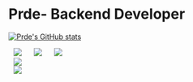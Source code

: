 <div align=left><h1> Prde- Backend Developer  </h1></div>

[![Prde's GitHub stats](https://github-readme-stats.vercel.app/api?username=prde9306&count_private=true&show_icons=true&theme=vue)](https://github.com/anuraghazra/github-readme-stats)
<!-- [![Top Langs](https://github-readme-stats.vercel.app/api/top-langs/?username=prde9306&hide=scss,css,python,html&layout=compact)](https://github.com/anuraghazra/github-readme-stats) -->

<div id="abc">
<img src="http://img.shields.io/badge/-Java-5EC75E?style=flat&logo=Java"
        style="height : auto; margin-left : 10px; margin-right : 10px;"/>
<img src="http://img.shields.io/badge/-Spring-5EC75E?style=flat&logo=Spring"
        style="height : auto; margin-left : 10px; margin-right : 10px;"/>
<img src="http://img.shields.io/badge/-Spring Boot-5EC75E?style=flat&logo=Spring Boot"
        style="height : auto; margin-left : 10px; margin-right : 10px;"/>
</div>
<div>
<img src="http://img.shields.io/badge/-Vue.js-5EC75E?style=flat&logo=Vue.js"
        style="height : auto; margin-left : 10px; margin-right : 10px;"/>
</div>
<div>
<img src="http://img.shields.io/badge/-MySQL-5EC75E?style=flat&logo=MySQL"
        style="height : auto; margin-left : 10px; margin-right : 10px;"/>
</div>

